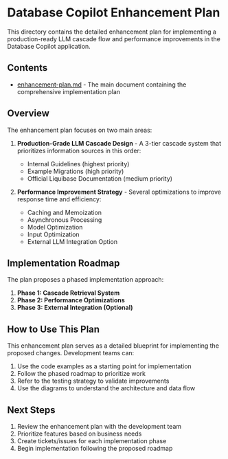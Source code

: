 # Database Copilot Enhancement Plan

This directory contains the detailed enhancement plan for implementing a production-ready LLM cascade flow and performance improvements in the Database Copilot application.

## Contents

- [enhancement-plan.md](enhancement-plan.md) - The main document containing the comprehensive implementation plan

## Overview

The enhancement plan focuses on two main areas:

1. **Production-Grade LLM Cascade Design** - A 3-tier cascade system that prioritizes information sources in this order:
   - Internal Guidelines (highest priority)
   - Example Migrations (high priority)
   - Official Liquibase Documentation (medium priority)

2. **Performance Improvement Strategy** - Several optimizations to improve response time and efficiency:
   - Caching and Memoization
   - Asynchronous Processing
   - Model Optimization
   - Input Optimization
   - External LLM Integration Option

## Implementation Roadmap

The plan proposes a phased implementation approach:

1. **Phase 1: Cascade Retrieval System**
2. **Phase 2: Performance Optimizations**
3. **Phase 3: External Integration (Optional)**

## How to Use This Plan

This enhancement plan serves as a detailed blueprint for implementing the proposed changes. Development teams can:

1. Use the code examples as a starting point for implementation
2. Follow the phased roadmap to prioritize work
3. Refer to the testing strategy to validate improvements
4. Use the diagrams to understand the architecture and data flow

## Next Steps

1. Review the enhancement plan with the development team
2. Prioritize features based on business needs
3. Create tickets/issues for each implementation phase
4. Begin implementation following the proposed roadmap
